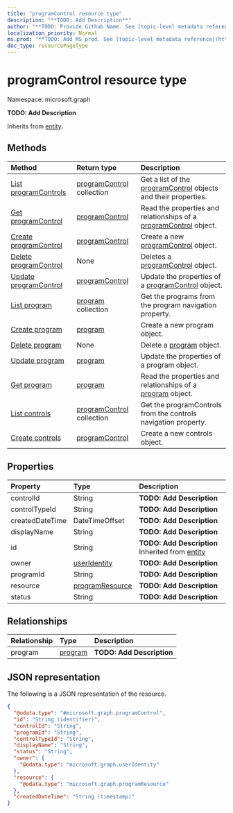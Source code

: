 ```yaml
---
title: "programControl resource type"
description: "**TODO: Add Description**"
author: "**TODO: Provide Github Name. See [topic-level metadata reference](https://msgo.azurewebsites.net/add/document/guidelines/metadata.html#topic-level-metadata)**"
localization_priority: Normal
ms.prod: "**TODO: Add MS prod. See [topic-level metadata reference](https://msgo.azurewebsites.net/add/document/guidelines/metadata.html#topic-level-metadata)**"
doc_type: resourcePageType
---
```


# programControl resource type


Namespace: microsoft.graph

**TODO: Add Description**


Inherits from [entity](../resources/entity.md).

## Methods
|Method|Return type|Description|
|:---|:---|:---|
|[List programControls](../api/programcontrol-list.md)|[programControl](../resources/programcontrol.md) collection|Get a list of the [programControl](../resources/programcontrol.md) objects and their properties.|
|[Get programControl](../api/programcontrol-get.md)|[programControl](../resources/programcontrol.md)|Read the properties and relationships of a [programControl](../resources/programcontrol.md) object.|
|[Create programControl](../api/programcontrol-post-programcontrols.md)|[programControl](../resources/programcontrol.md)|Create a new [programControl](../resources/programcontrol.md) object.|
|[Delete programControl](../api/programcontrol-delete.md)|None|Deletes a [programControl](../resources/programcontrol.md) object.|
|[Update programControl](../api/programcontrol-update.md)|[programControl](../resources/programcontrol.md)|Update the properties of a [programControl](../resources/programcontrol.md) object.|
|[List program](../api/programcontrol-list-program.md)|[program](../resources/program.md) collection|Get the programs from the program navigation property.|
|[Create program](../api/programcontrol-post-program.md)|[program](../resources/program.md)|Create a new program object.|
|[Delete program](../api/programcontrol-delete-program.md)|None|Delete a [program](../resources/program.md) object.|
|[Update program](../api/programcontrol-update-program.md)|[program](../resources/program.md)|Update the properties of a program object.|
|[Get program](../api/program-get.md)|[program](../resources/program.md)|Read the properties and relationships of a [program](../resources/program.md) object.|
|[List controls](../api/program-list-controls.md)|[programControl](../resources/programcontrol.md) collection|Get the programControls from the controls navigation property.|
|[Create controls](../api/program-post-controls.md)|[programControl](../resources/programcontrol.md)|Create a new controls object.|

## Properties
|Property|Type|Description|
|:---|:---|:---|
|controlId|String|**TODO: Add Description**|
|controlTypeId|String|**TODO: Add Description**|
|createdDateTime|DateTimeOffset|**TODO: Add Description**|
|displayName|String|**TODO: Add Description**|
|id|String|**TODO: Add Description** Inherited from [entity](../resources/entity.md)|
|owner|[userIdentity](../resources/useridentity.md)|**TODO: Add Description**|
|programId|String|**TODO: Add Description**|
|resource|[programResource](../resources/programresource.md)|**TODO: Add Description**|
|status|String|**TODO: Add Description**|

## Relationships
|Relationship|Type|Description|
|:---|:---|:---|
|program|[program](../resources/program.md)|**TODO: Add Description**|

## JSON representation
The following is a JSON representation of the resource.
<!-- {
  "blockType": "resource",
  "keyProperty": "id",
  "@odata.type": "microsoft.graph.programControl",
  "baseType": "microsoft.graph.entity",
  "openType": false
}
-->
``` json
{
  "@odata.type": "#microsoft.graph.programControl",
  "id": "String (identifier)",
  "controlId": "String",
  "programId": "String",
  "controlTypeId": "String",
  "displayName": "String",
  "status": "String",
  "owner": {
    "@odata.type": "microsoft.graph.userIdentity"
  },
  "resource": {
    "@odata.type": "microsoft.graph.programResource"
  },
  "createdDateTime": "String (timestamp)"
}
```

